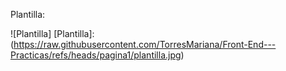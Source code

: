 Plantilla:

![Plantilla]
[Plantilla]:(https://raw.githubusercontent.com/TorresMariana/Front-End---Practicas/refs/heads/pagina1/plantilla.jpg)
